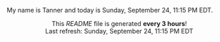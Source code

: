 My name is Tanner and today is Sunday, September 24, 11:15 PM EDT.

<p align="center">This <i>README</i> file is generated <b>every 3 hours</b>!</br>Last refresh: Sunday, September 24, 11:15 PM EDT<br /></p>
